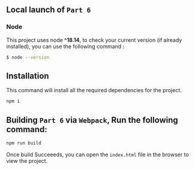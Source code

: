 ## Local launch of `Part 6`

### Node

This project uses node **^18.14**, to check your current version (if already installed), you can use the following command :

```bash
$ node --version
```


## Installation

This command will install all the required dependencies for the project.

```bash
npm i
```


## Building `Part 6` via `Webpack`, Run the following command:

```bash
npm run build
```

Once build Succeeeds, you can open the `index.html` file in the browser to view the project.